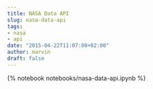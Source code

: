 ```yaml
---
title: NASA Data API
slug: nasa-data-api
tags:
- nasa
- api
date: "2015-04-22T11:07:00+02:00"
author: marvin
draft: false
---
```


{% notebook notebooks/nasa-data-api.ipynb %}